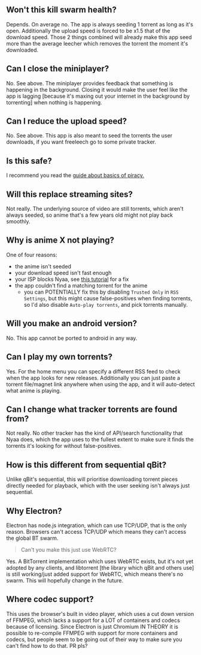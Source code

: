 ## **Won't this kill swarm health?**
Depends. On average no. The app is always seeding 1 torrent as long as it's open. Additionally the upload speed is forced to be x1.5 that of the download speed. Those 2 things combined will already make this app seed more than the average leecher which removes the torrent the moment it's downloaded.

## **Can I close the miniplayer?**
No. See above. The miniplayer provides feedback that something is happening in the background. Closing it would make the user feel like the app is lagging [because it's maxing out your internet in the background by torrenting] when nothing is happening.

## **Can I reduce the upload speed?**
No. See above. This app is also meant to seed the torrents the user downloads, if you want freeleech go to some private tracker.

## **Is this safe?**
I recommend you read the [guide about basics of piracy.](https://wiki.piracy.moe/guides/torrenting)

## **Will this replace streaming sites?**
Not really. The underlying source of video are still torrents, which aren't always seeded, so anime that's a few years old might not play back smoothly.

## **Why is anime X not playing?**
One of four reasons:
- the anime isn't seeded
- your download speed isn't fast enough
- your ISP blocks Nyaa, see [this tutorial](https://wiki.piracy.moe/en/tutorials/unblock) for a fix
- the app couldn't find a matching torrent for the anime
  - you can POTENTIALLY fix this by disabling `Trusted Only` in `RSS Settings`, but this might cause false-positives when finding torrents, so I'd also disable `Auto-play torrents`, and pick torrents manually.

## **Will you make an android version?**
No. This app cannot be ported to android in any way.

## **Can I play my own torrents?**
Yes. For the home menu you can specify a different RSS feed to check when the app looks for new releases. Additionally you can just paste a torrent file/magnet link anywhere when using the app, and it will auto-detect what anime is playing.

## **Can I change what tracker torrents are found from?**
Not really. No other tracker has the kind of API/search functionality that Nyaa does, which the app uses to the fullest extent to make sure it finds the torrents it's looking for without false-positives.

## **How is this different from sequential qBit?**
Unlike qBit's sequential, this will prioritise downloading torrent pieces directly needed for playback, which with the user seeking isn't always just sequential.

## **Why Electron?**
Electron has node.js integration, which can use TCP/UDP, that is the only reason. Browsers can't access TCP/UDP which means they can't access the global BT swarm.
> Can't you make this just use WebRTC?

Yes. A BitTorrent implementation which uses WebRTC exists, but it's not yet adopted by any clients, and libtorrent [the library which qBit and others use] is still working/just added support for WebRTC, which means there's no swarm. This will hopefully change in the future.

## **Where codec support?**
This uses the browser's built in video player, which uses a cut down version of FFMPEG, which lacks a support for a LOT of containers and codecs because of licensing. Since Electron is just Chromium IN THEORY it is possible to re-compile FFMPEG with support for more containers and codecs, but people seem to be going out of their way to make sure you can't find how to do that. PR pls?